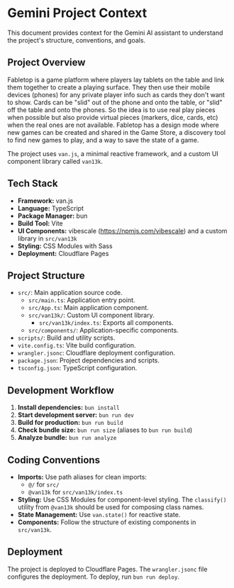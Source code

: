 # Gemini Project Context

This document provides context for the Gemini AI assistant to understand the project's structure, conventions, and goals.

## Project Overview

Fabletop is a game platform where players lay tablets on the table and link them together to create a playing surface. They then use their mobile devices (phones) for any private player info such as cards they don't want to show. Cards can be "slid" out of the phone and onto the table, or "slid" off the table and onto the phones. So the idea is to use real play pieces when possible but also provide virtual pieces (markers, dice, cards, etc) when the real ones are not available. Fabletop has a design mode where new games can be created and shared in the Game Store, a discovery tool to find new games to play, and a way to save the state of a game.

The project uses `van.js`, a minimal reactive framework, and a custom UI component library called `van13k`.

## Tech Stack

- **Framework:** van.js
- **Language:** TypeScript
- **Package Manager:** bun
- **Build Tool:** Vite
- **UI Components:** vibescale (https://npmjs.com/vibescale) and a custom library in `src/van13k`
- **Styling:** CSS Modules with Sass
- **Deployment:** Cloudflare Pages

## Project Structure

- `src/`: Main application source code.
  - `src/main.ts`: Application entry point.
  - `src/App.ts`: Main application component.
  - `src/van13k/`: Custom UI component library.
    - `src/van13k/index.ts`: Exports all components.
  - `src/components/`: Application-specific components.
- `scripts/`: Build and utility scripts.
- `vite.config.ts`: Vite build configuration.
- `wrangler.jsonc`: Cloudflare deployment configuration.
- `package.json`: Project dependencies and scripts.
- `tsconfig.json`: TypeScript configuration.

## Development Workflow

1.  **Install dependencies:** `bun install`
2.  **Start development server:** `bun run dev`
3.  **Build for production:** `bun run build`
4.  **Check bundle size:** `bun run size` (aliases to `bun run build`)
5.  **Analyze bundle:** `bun run analyze`

## Coding Conventions

- **Imports:** Use path aliases for clean imports:
  - `@/` for `src/`
  - `@van13k` for `src/van13k/index.ts`
- **Styling:** Use CSS Modules for component-level styling. The `classify()` utility from `@van13k` should be used for composing class names.
- **State Management:** Use `van.state()` for reactive state.
- **Components:** Follow the structure of existing components in `src/van13k`.

## Deployment

The project is deployed to Cloudflare Pages. The `wrangler.jsonc` file configures the deployment. To deploy, run `bun run deploy`.
